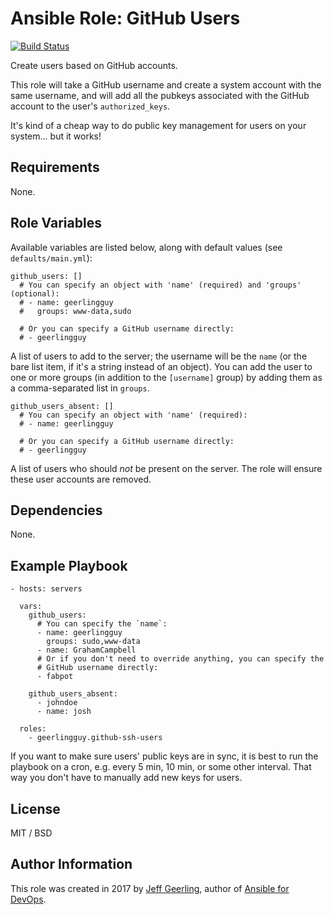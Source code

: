 # Ansible Role: GitHub Users

[![Build Status](https://travis-ci.org/geerlingguy/ansible-role-github-ssh-users.svg?branch=master)](https://travis-ci.org/geerlingguy/ansible-role-github-ssh-users)

Create users based on GitHub accounts.

This role will take a GitHub username and create a system account with the same username, and will add all the pubkeys associated with the GitHub account to the user's `authorized_keys`.

It's kind of a cheap way to do public key management for users on your system... but it works!

## Requirements

None.

## Role Variables

Available variables are listed below, along with default values (see `defaults/main.yml`):

    github_users: []
      # You can specify an object with 'name' (required) and 'groups' (optional):
      # - name: geerlingguy
      #   groups: www-data,sudo
    
      # Or you can specify a GitHub username directly:
      # - geerlingguy

A list of users to add to the server; the username will be the `name` (or the bare list item, if it's a string instead of an object). You can add the user to one or more groups (in addition to the `[username]` group) by adding them as a comma-separated list in `groups`.

    github_users_absent: []
      # You can specify an object with 'name' (required):
      # - name: geerlingguy

      # Or you can specify a GitHub username directly:
      # - geerlingguy

A list of users who should _not_ be present on the server. The role will ensure these user accounts are removed.

## Dependencies

None.

## Example Playbook

    - hosts: servers
    
      vars:
        github_users:
          # You can specify the `name`:
          - name: geerlingguy
            groups: sudo,www-data
          - name: GrahamCampbell
          # Or if you don't need to override anything, you can specify the
          # GitHub username directly:
          - fabpot
    
        github_users_absent:
          - johndoe
          - name: josh
    
      roles:
        - geerlingguy.github-ssh-users

If you want to make sure users' public keys are in sync, it is best to run the playbook on a cron, e.g. every 5 min, 10 min, or some other interval. That way you don't have to manually add new keys for users.

## License

MIT / BSD

## Author Information

This role was created in 2017 by [Jeff Geerling](https://www.jeffgeerling.com/), author of [Ansible for DevOps](https://www.ansiblefordevops.com/).
